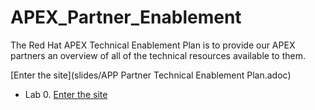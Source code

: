 # APEX_Partner_Enablement
The Red Hat APEX Technical Enablement Plan is to provide our APEX partners an overview of all of the technical resources available to them.

[Enter the site](slides/APP Partner Technical Enablement Plan.adoc)
* Lab 0. [Enter the site](0-setting-up-client-tools.adoc)
